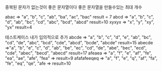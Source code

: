 중복된 문자가 없는것이 좋은 문자열이다 좋은 문자열을 만들수있는 최대 개수

abac => "a", "b", "c", "ab", "ba", "ac", "bac"      result = 7
abcd => "a", "b", "c", "d", "ab", "bc", "cd", "abc", "bcd", "abcd"   result=10
xyxyx => "x", "y", "xy", "yx"  result=4

테스트케이스 내가 임의적으로 추가
abcde => "a", "b", "c", "d", "e", "ab", "bc", "cd", "de", "abc", "bcd", "cde", "abcd", "bcde", "abcde"  result=15
abecde =>"a", "b", "e", "c", "d", "ab", "be", "ec", "cd", "de", "abe", "bec", "ecd", "cde", "abec", "becd", "abecd" result=17
afeaea => "a", "f", "e", "af", "fe", "ea", "ae", "afe", "fea" => result=9
afafafeeqeq => "a", "f", "e", "q", "af", "fa", "fe", "eq", "qe", "afe => result=10
